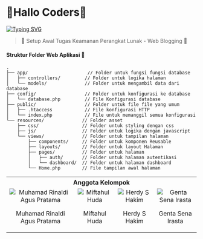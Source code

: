 # 👋Hallo Coders👋

[![Typing SVG](https://readme-typing-svg.herokuapp.com?font=Architects+Daughter&size=24&pause=1000&center=true&vCenter=true&width=650&lines=Welcome+To+Kelompok+USH+-+Keamanan+Perangkat+Lunak)](https://git.io/typing-svg)

> 📝 Setup Awal Tugas Keamanan Perangkat Lunak - Web Blogging 📝

#### Struktur Folder Web Aplikasi 📁

```
.
├── app/                      // Folder untuk fungsi fungsi database
│   ├── controllers/         // Folder untuk logika halaman
│   └── models/              // Folder untuk mengambil data dari database
├── config/                  // Folder untuk konfigurasi ke database
│   └── database.php         // File Konfigurasi database
├── public/                  // Folder untuk file file yang umum
│   ├── .htaccess            // File konfigurasi HTTP
│   └── index.php            // File untuk memanggil semua konfigurasi
└── resources/              // Folder asset
    ├── css/                // Folder untuk styling dengan css
    ├── js/                 // Folder untuk logika dengan javascript
    └── views/              // Folder untuk tampilan halaman
        ├── components/     // Folder untuk komponen Reusable
        ├── layouts/        // Folder untuk layout Halaman
        ├── pages/          // Folder untuk halaman
        │   ├── auth/       // Folder untuk halaman autentikasi
        │   └── dashboard/  // Folder untuk halaman dashboard
        └── Home.php        // File tampilan awal halaman
```

<center>
  <table>
    <tr>
      <th colspan="4">Anggota Kelompok</th>
    </tr>
    <tr>
      <td>
        <div style="text-align: center;">
          <img src="https://avatars.githubusercontent.com/aldiipratama?size=150" alt="Muhamad Rinaldi Agus Pratama" />
          <p>Muhamad Rinaldi Agus Pratama</p>
        </div>
      </td>
      <td>
        <div style="text-align: center;">
          <img src="https://avatars.githubusercontent.com/miftahulhuda223040145?size=150" alt="Miftahul Huda" />
          <p>Miftahul Huda</p>
        </div>
      </td>
      <td>
        <div style="text-align: center;">
          <img src="https://avatars.githubusercontent.com/herdysh30?size=150" alt="Herdy S Hakim" />
          <p>Herdy S Hakim</p>
        </div>
      </td>
      <td>
        <div style="text-align: center;">
          <img src="https://avatars.githubusercontent.com/sena606?size=150" alt="Genta Sena Irasta" />
          <p>Genta Sena Irasta</p>
        </div>
      </td>
    </tr>
  </table>
</center>
